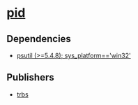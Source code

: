 # [pid](https://pypi.org/project/pid)

## Dependencies
- [psutil (>=5.4.8); sys_platform=='win32'](packages/p/psutil.md)



## Publishers
- [trbs](https://pypi.org/user/trbs)

